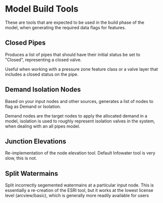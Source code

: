 # Model Build Tools

These are tools that are expected to be used in the build phase of the model, when generating the required data flags for features.

## Closed Pipes

Produces a list of pipes that should have their initial status be set to "Closed", representing a closed valve.

Useful when working with a pressure zone feature class or a valve layer that includes a closed status on the pipe. 

## Demand Isolation Nodes

Based on your input nodes and other sources, generates a list of nodes to flag as Demand or Isolation.

Demand nodes are the target nodes to apply the allocated demand in a model, isolation is used to roughly represent isolation valves in the system, when dealing with an all pipes model.

## Junction Elevations

Re-implementation of the node elevation tool. Default Infowater tool is very slow, this is not.

## Split Watermains

Split incorrectly segemented watermains at a particular input node. This is essentially a re-creation of the ESRI tool, but it works at the lowest license level (arcview/basic), which is generally more readily available for users